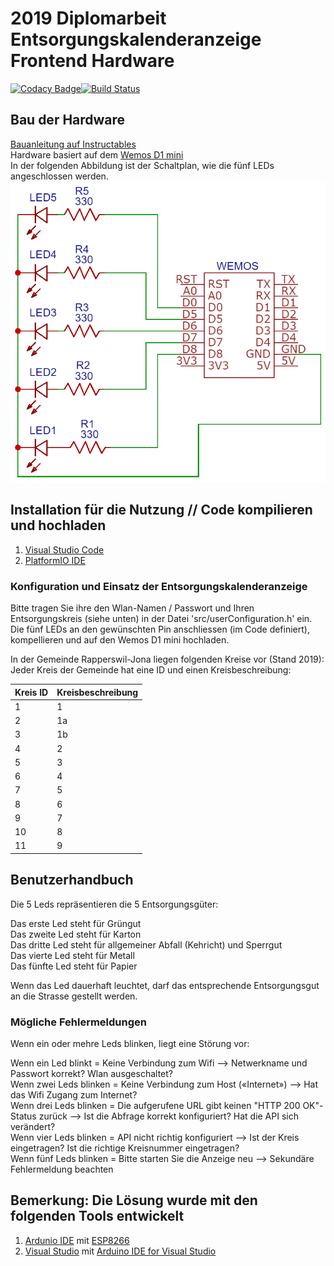 # 2019 Diplomarbeit Entsorgungskalenderanzeige Frontend Hardware

[![Codacy Badge](https://api.codacy.com/project/badge/Grade/48996164b9b44c15b973e77259bd9aa2)](https://app.codacy.com/app/christianpetri/2019_Diplomarbeit_Entsorgungskalenderanzeige_Hardware?utm_source=github.com&utm_medium=referral&utm_content=christianpetri/2019_Diplomarbeit_Entsorgungskalenderanzeige_Hardware&utm_campaign=Badge_Grade_Settings)[![Build Status](https://travis-ci.com/christianpetri/2019_Diplomarbeit_Entsorgungskalenderanzeige_Frontend.svg?branch=master)](https://travis-ci.com/christianpetri/2019_Diplomarbeit_Entsorgungskalenderanzeige_Frontend)

## Bau der Hardware
[Bauanleitung auf Instructables](https://www.instructables.com/id/Entsorgungskalenderanzeige-Frontend-Diplomarbeit-H/)  
Hardware basiert auf dem [Wemos D1 mini](https://wiki.wemos.cc/products:d1:d1_mini)  
In der folgenden Abbildung ist der Schaltplan, wie die fünf LEDs angeschlossen werden.
![Schaltplan](bilder/schaltplan.png)

## Installation für die Nutzung // Code kompilieren und hochladen
1.  [Visual Studio Code](https://code.visualstudio.com/)
2.  [PlatformIO IDE](https://platformio.org/platformio-ide)

### Konfiguration und Einsatz der Entsorgungskalenderanzeige
Bitte tragen Sie ihre den Wlan-Namen / Passwort und Ihren Entsorgungskreis (siehe unten) in der Datei 'src/userConfiguration.h' ein.
Die fünf LEDs an den gewünschten Pin anschliessen (im Code definiert), kompellieren und auf den Wemos D1 mini hochladen.

In der Gemeinde Rapperswil-Jona liegen folgenden Kreise vor (Stand 2019):  
Jeder Kreis der Gemeinde hat eine ID und einen Kreisbeschreibung:  

|Kreis ID|Kreisbeschreibung|
|--------|-----------------|
|1       |1                |
|2       |1a               |
|3       |1b               |
|4       |2                |
|5       |3                |
|6       |4                |
|7       |5                |
|8       |6                |
|9       |7                |
|10      |8                |
|11      |9                |

## Benutzerhandbuch

Die 5 Leds repräsentieren die 5 Entsorgungsgüter:

Das erste Led steht für Grüngut  
Das zweite Led steht für Karton  
Das dritte Led steht für allgemeiner Abfall (Kehricht) und Sperrgut  
Das vierte Led steht für Metall  
Das fünfte Led steht für Papier  

Wenn das Led dauerhaft leuchtet, darf das entsprechende Entsorgungsgut an die Strasse gestellt werden.

### Mögliche Fehlermeldungen

Wenn ein oder mehre Leds blinken, liegt eine Störung vor:

Wenn ein Led blinkt = Keine Verbindung zum Wifi --> Netwerkname und Passwort korrekt?  Wlan ausgeschaltet?  
Wenn zwei Leds blinken = Keine Verbindung zum Host («Internet») --> Hat das Wifi Zugang zum Internet?  
Wenn drei Leds blinken = Die aufgerufene URL gibt keinen "HTTP 200 OK"-Status zurück --> Ist die Abfrage korrekt konfiguriert? Hat die API sich verändert?  
Wenn vier Leds blinken = API nicht richtig konfiguriert --> Ist der Kreis eingetragen? Ist die richtige Kreisnummer eingetragen?  
Wenn fünf Leds blinken = Bitte starten Sie die Anzeige neu --> Sekundäre Fehlermeldung beachten    

## Bemerkung: Die Lösung wurde mit den folgenden Tools entwickelt
1.  [Ardunio IDE](https://www.arduino.cc/en/main/software) mit [ESP8266](https://github.com/esp8266/Arduino)  
2.  [Visual Studio](https://visualstudio.microsoft.com/de/downloads/) mit [Arduino IDE for Visual Studio](https://marketplace.visualstudio.com/items?itemName=VisualMicro.ArduinoIDEforVisualStudio)
